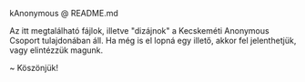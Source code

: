 kAnonymous @ README.md

Az itt megtalálható fájlok, illetve "dizájnok" a Kecskeméti Anonymous Csoport tulajdonában áll.
Ha még is el lopná egy illető, akkor fel jelenthetjük, vagy elintézzük magunk. 

~ Köszönjük!
